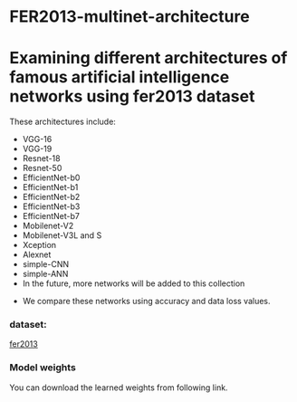 # FER2013-multinet-architecture
# Examining different architectures of famous artificial intelligence networks using fer2013 dataset
These architectures include:
* VGG-16
* VGG-19
* Resnet-18
* Resnet-50
* EfficientNet-b0
* EfficientNet-b1
* EfficientNet-b2
* EfficientNet-b3
* EfficientNet-b7
* Mobilenet-V2
* Mobilenet-V3L and S
* Xception
* Alexnet
* simple-CNN
* simple-ANN
* In the future, more networks will be added to this collection
- We compare these networks using accuracy and data loss values.
### dataset:
[fer2013](https://www.kaggle.com/datasets/msambare/fer2013)
### Model weights
You can download the learned weights from following link. 
